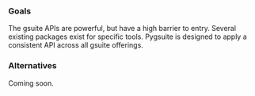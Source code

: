 ### Goals

The gsuite APIs are powerful, but have a high barrier to entry.
Several existing packages exist for specific tools. Pygsuite
is designed to apply a consistent API across all gsuite offerings. 


### Alternatives

Coming soon. 